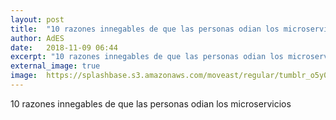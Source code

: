 ```yaml
---
layout: post
title:  "10 razones innegables de que las personas odian los microservicios"
author: AdES
date:   2018-11-09 06:44
excerpt: "10 razones innegables de que las personas odian los microservicios"
external_image: true
image:  https://splashbase.s3.amazonaws.com/moveast/regular/tumblr_o5y07gQ2Ki1tomxvuo1_1280.jpg
---
```

10 razones innegables de que las personas odian los microservicios